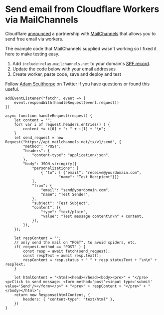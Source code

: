 # Send email from Cloudflare Workers via MailChannels

Cloudflare [announced](https://blog.cloudflare.com/sending-email-from-workers-with-mailchannels/) a partnership with [MailChannels](https://mailchannels.com/) that allows you to send free email via workers.

The example code that MailChannels supplied wasn't working so I fixed it here to make testing easy.

1. Add `include:relay.mailchannels.net` to your domain's [SPF record](https://mailchannels.zendesk.com/hc/en-us/articles/200262610-Set-up-SPF-Records).
2. Update the code below with your email addresses
3. Create worker, paste code, save and deploy and test

Follow [Adam Sculthorpe](https://twitter.com/AdamSculthorpe) on Twitter if you have questions or found this useful.

```
addEventListener("fetch", event => {
    event.respondWith(handleRequest(event.request))
})

async function handleRequest(request) {
    let content = "";
    for( var i of request.headers.entries() ) {
        content += i[0] + ": " + i[1] + "\n";
    }
    let send_request = new Request("https://api.mailchannels.net/tx/v1/send", {
        "method": "POST",
        "headers": {
            "content-type": "application/json",
        },
        "body": JSON.stringify({
            "personalizations": [
                { "to": [ {"email": "receive@yourdomain.com",
                        "name": "Test Recipient"}]}
            ],
            "from": {
                "email": "send@yourdomain.com",
                "name": "Test Sender",
            },
            "subject": "Test Subject",
            "content": [{
                "type": "text/plain",
                "value": "Test message content\n\n" + content,
            }],
        }),
    });

    let respContent = "";
    // only send the mail on "POST", to avoid spiders, etc.
    if( request.method == "POST" ) {
        const resp = await fetch(send_request);
        const respText = await resp.text();
        respContent = resp.status + " " + resp.statusText + "\n\n" + respText;
    }

    let htmlContent = "<html><head></head><body><pre>" + "</pre><p>Click to send message: <form method='post'><input type='submit' value='Send'/></form></p>" + "<pre>" + respContent + "</pre>" + "</body></html>";
    return new Response(htmlContent, {
        headers: { "content-type": "text/html" },
    })
}
``` 